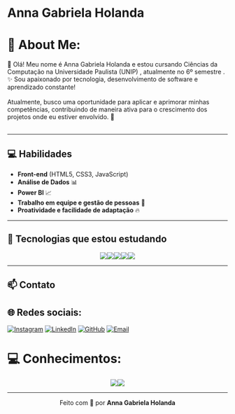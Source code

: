 # Anna Gabriela Holanda

# 💫 About Me:
🎀 Olá! Meu nome é Anna Gabriela Holanda e estou cursando Ciências da Computação na Universidade Paulista (UNIP) , atualmente no 6º semestre .<br>✨ Sou apaixonado por tecnologia, desenvolvimento de software e aprendizado constante!<br><br>Atualmente, busco uma oportunidade para aplicar e aprimorar minhas competências, contribuindo de maneira ativa para o crescimento dos projetos onde eu estiver envolvido. 🚀<br><br>


---

## 💻 Habilidades

- **Front-end** (HTML5, CSS3, JavaScript)
- **Análise de Dados** 📊
- **Power BI** 📈
- **Trabalho em equipe e gestão de pessoas** 🤝
- **Proatividade e facilidade de adaptação** 🔥

---

## 🚀 Tecnologias que estou estudando

<div style="display: flex; justify-content: center;">
  <img src="https://img.shields.io/badge/HTML5-f26d6d?style=for-the-badge&logo=html5&logoColor=fff" />
  <img src="https://img.shields.io/badge/CSS3-88c0d0?style=for-the-badge&logo=css3&logoColor=fff" />
  <img src="https://img.shields.io/badge/JavaScript-f7df1e?style=for-the-badge&logo=javascript&logoColor=000" />
  <img src="https://img.shields.io/badge/Python-4B8BBE?style=for-the-badge&logo=python&logoColor=fff" />
  <img src="https://img.shields.io/badge/PowerBI-F2C811?style=for-the-badge&logo=powerbi&logoColor=000" />
</div>

---

## 📫 Contato




## 🌐 Redes sociais:
[![Instagram](https://img.shields.io/badge/Instagram-%23E4405F.svg?logo=Instagram&logoColor=white)](https://instagram.com/Anna.gabriela.holanda) [![LinkedIn](https://img.shields.io/badge/LinkedIn-%230077B5.svg?logo=linkedin&logoColor=white)](https://linkedin.com/in/https://www.linkedin.com/in/anna-gabriela-holanda/) 
[![GitHub](https://img.shields.io/badge/-GitHub-111?style=for-the-badge&logo=github&logoColor=white)](https://github.com/annagabrielaholanda)
[![Email](https://img.shields.io/badge/-Email-d14836?style=for-the-badge&logo=gmail&logoColor=white)](mailto:annagabrielaholandal@email.com)

# 💻  Conhecimentos:
<div style="display: flex; justify-content: center;">
  <img src="https://img.shields.io/badge/HTML5-f26d6d?style=for-the-badge&logo=html5&logoColor=fff" />
  <img src="https://img.shields.io/badge/CSS3-88c0d0?style=for-the-badge&logo=css3&logoColor=fff" />
  </div>

---

<p align="center">
  Feito com 💖 por <strong>Anna Gabriela Holanda</strong>
</p>
